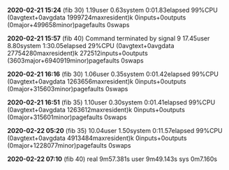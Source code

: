 **2020-02-21 15:24** (fib 30)
1.19user 0.63system 0:01.83elapsed 99%CPU (0avgtext+0avgdata 1999724maxresident)k
0inputs+0outputs (0major+499658minor)pagefaults 0swaps

**2020-02-21 15:57** (fib 40)
Command terminated by signal 9
17.45user 8.80system 1:30.05elapsed 29%CPU (0avgtext+0avgdata 27754280maxresident)k
272512inputs+0outputs (3603major+6940919minor)pagefaults 0swaps

**2020-02-21 16:16** (fib 30)
1.06user 0.35system 0:01.42elapsed 99%CPU (0avgtext+0avgdata 1263656maxresident)k
0inputs+0outputs (0major+315603minor)pagefaults 0swaps

**2020-02-21 16:51** (fib 35)
1.10user 0.30system 0:01.41elapsed 99%CPU (0avgtext+0avgdata 1263612maxresident)k
0inputs+0outputs (0major+315601minor)pagefaults 0swaps

**2020-02-22 05:20** (fib 35)
10.04user 1.50system 0:11.57elapsed 99%CPU (0avgtext+0avgdata 4913484maxresident)k
0inputs+0outputs (0major+1228077minor)pagefaults 0swaps

**2020-02-22 07:10** (fib 40)
real    9m57.381s
user    9m49.143s
sys     0m7.160s
